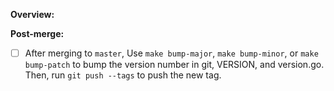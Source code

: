 **Overview:**

**Post-merge:**
- [ ] After merging to `master`, Use `make bump-major`, `make bump-minor`, or `make bump-patch` to bump
  the version number in git, VERSION, and version.go. Then, run `git push
  --tags` to push the new tag.
